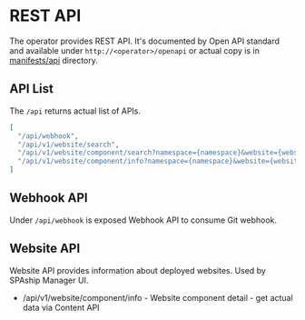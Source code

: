 # REST API

The operator provides REST API. It's documented by Open API standard and available under
`http://<operator>/openapi` or actual copy is in [manifests/api](https://github.com/spaship/operator/tree/main/manifests/api) directory.

## API List

The `/api` returns actual list of APIs.

```json
[
  "/api/webhook",
  "/api/v1/website/search",
  "/api/v1/website/component/search?namespace={namespace}&website={website}&env={env}",
  "/api/v1/website/component/info?namespace={namespace}&website={website}&env={env}&name={component_name}"
]
```

## Webhook API

Under `/api/webhook` is exposed Webhook API to consume Git webhook. 

## Website API

Website API provides information about deployed websites.
Used by SPAship Manager UI.

 * /api/v1/website/component/info - Website component detail - get actual data via Content API